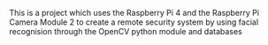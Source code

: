 This is a project which uses the Raspberry Pi 4 and the Raspberry Pi Camera Module 2 to create a remote security system by using facial recognision through the OpenCV python module and databases
